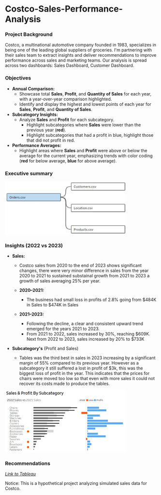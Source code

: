 # Costco-Sales-Performance-Analysis

### Project Background 
Costco, a multinational automotive company founded in 1983, specializes in being one of the leading global suppliers of groceries. I'm partnering with their sales team to extract insights and deliver recommendations to improve performance across sales and marketing teams. Our analysis is spread across two dashboards: Sales Dashboard, Customer Dashboard.

### Objectives  
- **Annual Comparison:**  
  - Showcase total **Sales**, **Profit**, and **Quantity of Sales** for each year, with a year-over-year comparison highlighted.
  - Identify and display the highest and lowest points of each year for **Sales**, **Profit**, and **Quantity of Sales**.  
- **Subcategory Insights:**  
  - Analyze **Sales** and **Profit** for each subcategory.  
      - Highlight subcategories where **Sales** were lower than the previous year (**red**).
      - Highlight subcategories that had a profit in blue, highlight those that did not profit in red.
- **Performance Averages:**  
  - Highlight areas where **Sales** and **Profit** were above or below the average for the current year, emphasizing trends with color coding (**red** for below average, **blue** for above average). 

### Executive summary




<img src="https://github.com/Joshua-K1234/Costco-Sales-Performance-Analysis/blob/main/Images/Relations%20Sales%20Analysis.JPG" alt="final_clusters" width="400"/>

### Insights (2022 vs 2023)
- **Sales:**
  - Costco sales from 2020 to the end of 2023 shows significant changes, there were very minor difference in sales from the year 2020 to 2021 to sustained substainal growth from 2021 to 2023 a growth of sales averaging 25% per year.

  - **2020–2021:**  
    - The business had small loss in profits of 2.8% going from $484K in Sales to $474K in Sales

  - **2021–2023:**  
    - Following the decline, a clear and consistent upward trend emerged for the years 2021 to 2023.
    - From 2021 to 2022, sales increased by 30%, reaching $609K. Next from 2022 to 2023, sales increased by 20% to $733K

- **Subcategory's** (Profit and Sales)
  - Tables was the third best in sales in 2023 increasing by a significant margin of 55% compared to its previous year. However as a subcategory it still suffered a lost in profit of $3k, this was the biggest loss of profit in the year. This indicates that the prices for chairs were moved too low so that even with more sales it could not recover its costs made to produce the tables.
<img src="https://github.com/Joshua-K1234/Costco-Sales-Performance-Analysis/blob/main/Images/Profit%20and%20Sales%20by%20subcategory.JPG" alt="final_clusters" width="400"/>
 

### Recommendations


[*Link to Tableau*](https://public.tableau.com/app/profile/joshua.kagwanja/viz/Salesanalysis_17303262492110/SalesDashboard)

Notice: This is a hypothetical project analyzing simulated sales data for Costco.
